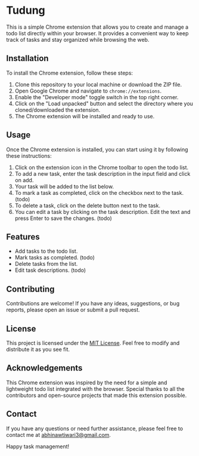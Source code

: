 # Tudung

This is a simple Chrome extension that allows you to create and manage a todo list directly within your browser. It provides a convenient way to keep track of tasks and stay organized while browsing the web.

## Installation

To install the Chrome extension, follow these steps:

1. Clone this repository to your local machine or download the ZIP file.
2. Open Google Chrome and navigate to `chrome://extensions`.
3. Enable the "Developer mode" toggle switch in the top right corner.
4. Click on the "Load unpacked" button and select the directory where you cloned/downloaded the extension.
5. The Chrome extension will be installed and ready to use.

## Usage

Once the Chrome extension is installed, you can start using it by following these instructions:

1. Click on the extension icon in the Chrome toolbar to open the todo list.
2. To add a new task, enter the task description in the input field and click on add.
3. Your task will be added to the list below.
4. To mark a task as completed, click on the checkbox next to the task. (todo)
5. To delete a task, click on the delete button next to the task.
6. You can edit a task by clicking on the task description. Edit the text and press Enter to save the changes. (todo)

## Features

- Add tasks to the todo list.
- Mark tasks as completed. (todo)
- Delete tasks from the list. 
- Edit task descriptions. (todo)

## Contributing

Contributions are welcome! If you have any ideas, suggestions, or bug reports, please open an issue or submit a pull request.

## License

This project is licensed under the [MIT License](LICENSE). Feel free to modify and distribute it as you see fit.

## Acknowledgements

This Chrome extension was inspired by the need for a simple and lightweight todo list integrated with the browser. Special thanks to all the contributors and open-source projects that made this extension possible.

## Contact

If you have any questions or need further assistance, please feel free to contact me at [abhinawtiwari3@gmail.com](mailto:abhinawtiwari3@gmail.com).

Happy task management!